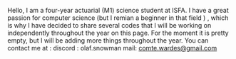 Hello, I am a four-year actuarial (M1) science student at ISFA.
I have a great passion for computer science (but I remian a beginner in that field ) , which is why I have decided to share several codes that I will be working on independently throughout the year on this page.
For the moment it is pretty empty, but I will be adding more things throughout the year.
You can contact me at : 
  discord : olaf.snowman
  mail: comte.wardes@gmail.com
<!---
Comte-de-Rochefort/Comte-de-Rochefort is a ✨ special ✨ repository because its `README.md` (this file) appears on your GitHub profile.
You can click the Preview link to take a look at your changes.
--->
